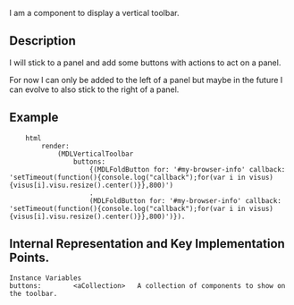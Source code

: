 I am a component to display a vertical toolbar.

Description
-------------------

I will stick to a panel and add some buttons with actions to act on a panel.

For now I can only be added to the left of a panel but maybe in the future I can evolve to also stick to the right of a panel.

Example
------------------

		html
			render:
				(MDLVerticalToolbar
					buttons:
						{(MDLFoldButton for: '#my-browser-info' callback: 'setTimeout(function(){console.log("callback");for(var i in visus){visus[i].visu.resize().center()}},800)')
						.
						(MDLFoldButton for: '#my-browser-info' callback: 'setTimeout(function(){console.log("callback");for(var i in visus){visus[i].visu.resize().center()}},800)')}).
 
Internal Representation and Key Implementation Points.
--------------------

    Instance Variables
	buttons:		<aCollection> 	A collection of components to show on the toolbar.